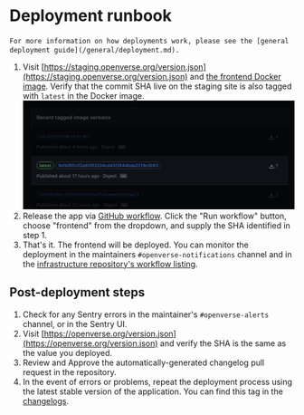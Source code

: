 # Deployment runbook

```{tip}
For more information on how deployments work, please see the [general deployment guide](/general/deployment.md).
```

1. Visit
   [https://staging.openverse.org/version.json](https://staging.openverse.org/version.json)
   and
   [the frontend Docker image](https://github.com/wordpress/openverse/pkgs/container/openverse-frontend).
   Verify that the commit SHA live on the staging site is also tagged with
   `latest` in the Docker image.
   ![GitHub package directory screenshot](/_static/package_directory_example.png)
2. Release the app via
   [GitHub workflow](https://github.com/WordPress/openverse/actions/workflows/release-app.yml).
   Click the "Run workflow" button, choose "frontend" from the dropdown, and
   supply the SHA identified in step 1.
3. That's it. The frontend will be deployed. You can monitor the deployment in
   the maintainers `#openverse-notifications` channel and in the
   [infrastructure repository's workflow listing](https://github.com/WordPress/openverse-infrastructure/actions).

## Post-deployment steps

1. Check for any Sentry errors in the maintainer's `#openverse-alerts` channel,
   or in the Sentry UI.
1. Visit
   [https://openverse.org/version.json](https://openverse.org/version.json) and
   verify the SHA is the same as the value you deployed.
1. Review and Approve the automatically-generated changelog pull request in the
   repository.
1. In the event of errors or problems, repeat the deployment process using the
   latest stable version of the application. You can find this tag in the
   [changelogs](/changelogs/index).
